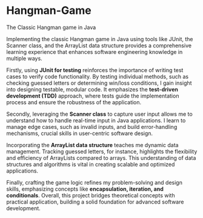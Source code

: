 # Hangman-Game
The Classic Hangman game in Java

Implementing the classic Hangman game in Java using tools like JUnit, the Scanner class, and the ArrayList data structure provides a comprehensive learning experience that enhances software engineering knowledge in multiple ways.

Firstly, using **JUnit for testing** reinforces the importance of writing test cases to verify code functionality. By testing individual methods, such as checking guessed letters or determining win/loss conditions, I gain insight into designing testable, modular code. It emphasizes the **test-driven development (TDD)** approach, where tests guide the implementation process and ensure the robustness of the application.

Secondly, leveraging the **Scanner class** to capture user input allows me to understand how to handle real-time input in Java applications. I learn to manage edge cases, such as invalid inputs, and build error-handling mechanisms, crucial skills in user-centric software design.

Incorporating the **ArrayList data structure** teaches me dynamic data management. Tracking guessed letters, for instance, highlights the flexibility and efficiency of ArrayLists compared to arrays. This understanding of data structures and algorithms is vital in creating scalable and optimized applications.

Finally, crafting the game logic refines my problem-solving and design skills, emphasizing concepts like **encapsulation, iteration, and conditionals**. Overall, this project bridges theoretical concepts with practical application, building a solid foundation for advanced software development.
